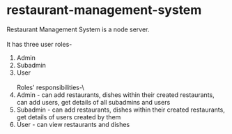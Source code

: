 # restaurant-management-system
Restaurant Management System is a node server.
\
\
It has three user roles-
1. Admin
2. Subadmin
3. User
\
\
Roles' responsibilities-\
1. Admin - can add restaurants, dishes within their created restaurants, can add users, get details of all subadmins and users
2. Subadmin - can add restaurants, dishes within their created restaurants, get details of users created by them
3. User - can view restaurants and dishes
